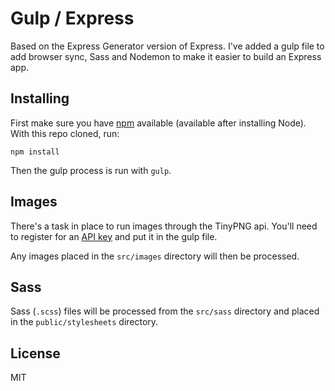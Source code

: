 # Gulp / Express

Based on the Express Generator version of Express. I've added a gulp file to add browser sync, Sass and Nodemon to make it easier to build an Express app.

## Installing

First make sure you have [npm]() available (available after installing Node). With this repo cloned, run:

    npm install

Then the gulp process is run with `gulp`.

## Images

There's a task in place to run images through the TinyPNG api. You'll need to register for an [API key](https://tinypng.com/developers) and put it in the gulp file.

Any images placed in the `src/images` directory will then be processed.

## Sass

Sass (`.scss`) files will be processed from the `src/sass` directory and placed in the `public/stylesheets` directory.

## License

MIT

